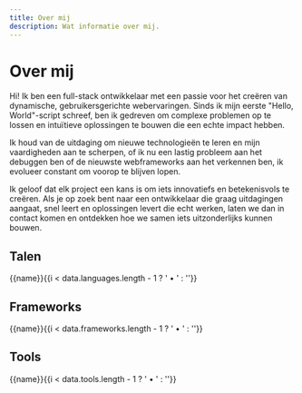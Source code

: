 ```yaml
---
title: Over mij
description: Wat informatie over mij.
---
```


<script setup>
  import { data } from './../../data/about.data.mts'
</script>

# Over mij

Hi! Ik ben een full-stack ontwikkelaar met een passie voor het creëren van dynamische, gebruikersgerichte webervaringen. Sinds ik mijn eerste "Hello, World"-script schreef, ben ik gedreven om complexe problemen op te lossen en intuïtieve oplossingen te bouwen die een echte impact hebben.

Ik houd van de uitdaging om nieuwe technologieën te leren en mijn vaardigheden aan te scherpen, of ik nu een lastig probleem aan het debuggen ben of de nieuwste webframeworks aan het verkennen ben, ik evolueer constant om voorop te blijven lopen.

Ik geloof dat elk project een kans is om iets innovatiefs en betekenisvols te creëren. Als je op zoek bent naar een ontwikkelaar die graag uitdagingen aangaat, snel leert en oplossingen levert die echt werken, laten we dan in contact komen en ontdekken hoe we samen iets uitzonderlijks kunnen bouwen.

## Talen

<span v-for="(name, i) in data.languages">{{name}}{{i < data.languages.length - 1 ? ' &bull; ' : ''}}</span>

## Frameworks

<span v-for="(name, i) in data.frameworks">{{name}}{{i < data.frameworks.length - 1 ? ' &bull; ' : ''}}</span>

## Tools

<span v-for="(name, i) in data.tools">{{name}}{{i < data.tools.length - 1 ? ' &bull; ' : ''}}</span>
